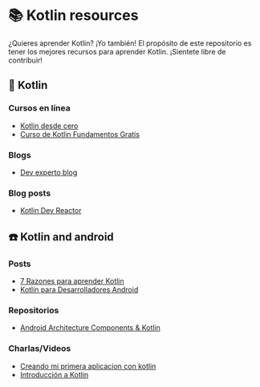 # :books: Kotlin resources 

¿Quieres aprender Kotlin? ¡Yo también! 
El propósito de este repositorio es tener los mejores recursos para aprender Kotlin. ¡Sientete libre de contribuir!

## :hatched_chick: Kotlin

### Cursos en línea
* [Kotlin desde cero](https://www.youtube.com/playlist?list=PLh_neeN4BQCkH8lDUQ53tkFbRmLAV4g8P)
* [Curso de Kotlin Fundamentos Gratis](https://devcode.la/cursos/kotlin/)
 
### Blogs

* [Dev experto blog](https://devexperto.com/blog/)

### Blog posts

* [Kotlin Dev Reactor](https://medium.com/kotlin-dev-reactor)

## :phone: Kotlin and android
 
### Posts
* [7 Razones para aprender Kotlin](https://keepcoding.io/es/7-razones-aprender-kotlin/)
* [Kotlin para Desarrolladores Android
](https://stories.devacademy.la/kotlin-para-desarrolladores-android-24b1bc689035)

### Repositorios
* [Android Architecture Components & Kotlin](https://github.com/erikcaffrey/Android-Architecture-Components-Kotlin)

### Charlas/Videos
* [Creando mi primera aplicacion con kotlin](https://www.youtube.com/watch?v=NjhaD9134x8)
* [Introducción a Kotlin](https://www.youtube.com/watch?v=LxP8Kvb28mI)

